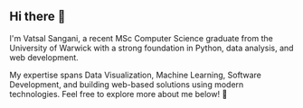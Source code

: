 ## Hi there 👋

I'm Vatsal Sangani, a recent MSc Computer Science graduate from the University of Warwick with a strong foundation in Python, data analysis, and web development.

My expertise spans Data Visualization, Machine Learning, Software Development, and building web-based solutions using modern technologies. Feel free to explore more about me below! 🚀
<!--
**VatsalSangani/vatsalsangani** is a ✨ _special_ ✨ repository because its `README.md` (this file) appears on your GitHub profile.

Here are some ideas to get you started:

- 🔭 I’m currently working on ...
- 🌱 I’m currently learning ...
- 👯 I’m looking to collaborate on ...
- 🤔 I’m looking for help with ...
- 💬 Ask me about ...
- 📫 How to reach me: ...
- 😄 Pronouns: ...
- ⚡ Fun fact: ...
-->


